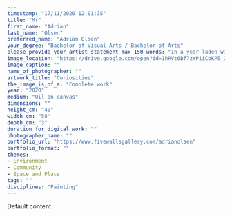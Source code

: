 ```yaml
---
timestamp: "17/11/2020 12:01:35"
title: "Mr"
first_name: "Adrian"
last_name: "Olsen"
preferred_name: "Adrian Olsen"
your_degree: "Bachelor of Visual Arts / Bachelor of Arts"
please_provide_your_artist_statement_max_150_words: "In a year laden with challenges I have found great solace in the commonplace scenes of Edward Hopper. There is a camaraderie there. Not only did the artist produce scenes which could be recognizable to a New Yorker or a Cape Cod resident in their everyday experience, by investing such energy into the act of looking and ruminating on a particular sensation, Hopper also gave permission to his audience to dwell on a seemingly irrational or inconclusive thought. This is the driving force of my series; in my meditations on those fleeting moments which have managed to arrest my attention, I wish to present an open invitation for others to do the same. I urge my viewers to look more closely at those aspects of life which our working routines have trained us to ignore. In these works, architecture does not act as the subject but as an expression of this practice."
image_location: "https://drive.google.com/open?id=1hRVt6Bf7zWPiiCbKP5_2sPPOQNHb5AvQ"
image_caption: ""
name_of_photographer: ""
artwork_title: "Curiosities"
the_image_is_of_a: "Complete work"
year: "2020"
medium: "Oil on canvas"
dimensions: ""
height_cm: "40"
width_cm: "58"
depth_cm: "3"
duration_for_digital_work: ""
photographer_name: ""
portfolio_url: "https://www.fivewallsgallery.com/adrianolsen"
portfolio_format: ""
themes:
- Environment
- Community
- Space and Place
tags: ""
disciplines: "Painting"
---
```


Default content